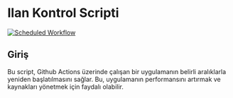 # Ilan Kontrol Scripti
[![Scheduled Workflow](https://github.com/CilginSinek/herokuEcza/actions/workflows/schedule.yml/badge.svg)](https://github.com/CilginSinek/herokuEcza/actions/workflows/schedule.yml)
## Giriş
Bu script, Github Actions üzerinde çalışan bir uygulamanın belirli aralıklarla yeniden başlatılmasını sağlar. Bu, uygulamanın performansını artırmak ve kaynakları yönetmek için faydalı olabilir.